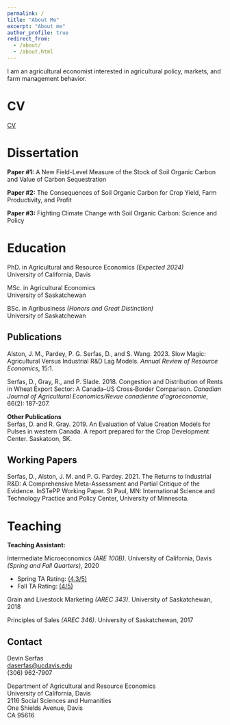 ```yaml
---
permalink: /
title: "About Me"
excerpt: "About me"
author_profile: true
redirect_from: 
  - /about/
  - /about.html
---
```


I am an agricultural economist interested in agricultural policy, markets, and farm management behavior.

CV
======
[CV](http://devinserfas.github.io/files/DEVIN_SERFAS_RESUME.pdf)


Dissertation 
======
**Paper #1:** A New Field-Level Measure of the Stock of Soil Organic Carbon and Value of Carbon Sequestration

**Paper #2:** The Consequences of Soil Organic Carbon for Crop Yield, Farm Productivity, and Profit

**Paper #3:**  Fighting Climate Change with Soil Organic Carbon: Science and Policy

Education
======
PhD. in Agricultural and Resource Economics *(Expected 2024)* <br />
University of California, Davis 

MSc. in Agricultural Economics <br />
University of Saskatchewan

BSc. in Agribusiness *(Honors and Great Distinction)* <br />
University of Saskatchewan

Publications
------
Alston, J. M., Pardey, P. G. Serfas, D., and S. Wang. 2023. Slow Magic: Agricultural Versus Industrial R&D Lag Models. *Annual Review of Resource Economics*, 15:1.

Serfas, D., Gray, R., and P. Slade. 2018. Congestion and Distribution of Rents in Wheat Export Sector: A Canada–US Cross‐Border Comparison. *Canadian Journal of Agricultural Economics/Revue canadienne d'agroeconomie*, 66(2): 187-207. 

**Other Publications** <br />
Serfas, D. and R. Gray. 2019. An Evaluation of Value Creation Models for Pulses in western Canada. A report prepared for the Crop Development Center. Saskatoon, SK.

Working Papers
------

Serfas, D., Alston, J. M. and P. G. Pardey. 2021. The Returns to Industrial R&D: A Comprehensive Meta-Assessment and Partial Critique of the Evidence. InSTePP Working Paper. St Paul, MN: International Science and Technology Practice and Policy Center, University of Minnesota.


Teaching
======
**Teaching Assistant:**

Intermediate Microeconomics *(ARE 100B)*. University of California, Davis *(Spring and Fall Quarters)*, 2020
   * Spring TA Rating: [(4.3/5)](http://devinserfas.github.io/files/TA_Performance_Survey_ARE_100B_Spring_2020.pdf)
   * Fall TA Rating: [(4/5)](http://devinserfas.github.io/files/TA_Performance_Survey_ARE_100B_Fall_2020.pdf)
   
Grain and Livestock Marketing *(AREC 343)*. University of Saskatchewan, 2018

Principles of Sales *(AREC 346)*. University of Saskatchewan, 2017

Contact
------
Devin Serfas <br />
daserfas@ucdavis.edu <br />
(306) 962-7907 <br />


Department of Agricultural and Resource Economics <br />
University of California, Davis <br />
2116 Social Sciences and Humanities <br />
One Shields Avenue, Davis <br />
CA 95616 <br />

